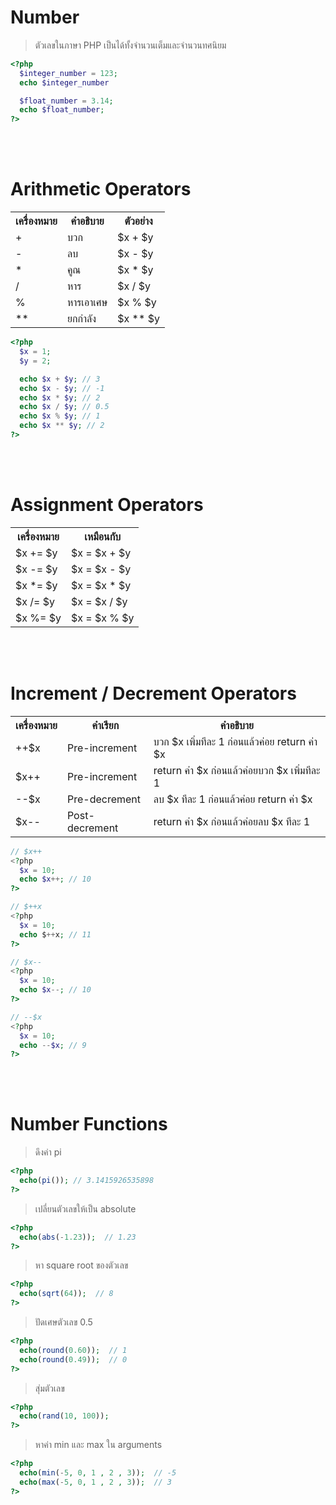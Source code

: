 # Number

> ตัวเลขในภาษา PHP เป็นได้ทั้งจำนวนเต็มและจำนวนทศนิยม

```php
<?php
  $integer_number = 123;
  echo $integer_number

  $float_number = 3.14;
  echo $float_number;
?>
```

<br><br>

# Arithmetic Operators

<table style="width:100%">
  <tbody>
    <tr>
      <th>เครื่องหมาย</th>
      <th>คำอธิบาย</th>
      <th>ตัวอย่าง</th>
    </tr>
    <tr>
      <td>+</td>
      <td>บวก</td>
      <td>$x + $y</td>
    </tr>
    <tr>
      <td>-</td>
      <td>ลบ</td>
      <td>$x - $y</td>
    </tr>
    <tr>
      <td>*</td>
      <td>คูณ</td>
      <td>$x * $y</td>
    </tr>
    <tr>
      <td>/</td>
      <td>หาร</td>
      <td>$x / $y</td>
    </tr>
    <tr>
      <td>%</td>
      <td>หารเอาเศษ</td>
      <td>$x % $y</td>
    <tr>
      <td>**</td>
      <td>ยกกำลัง</td>
      <td>$x ** $y</td>
    </tr>
  </tbody>
</table>

```php
<?php
  $x = 1;
  $y = 2;

  echo $x + $y; // 3
  echo $x - $y; // -1
  echo $x * $y; // 2
  echo $x / $y; // 0.5
  echo $x % $y; // 1
  echo $x ** $y; // 2
?>
```

<br><br>

# Assignment Operators

<table style="width:100%">
  <tbody>
    <tr>
      <th>เครื่องหมาย</th>
      <th>เหมือนกับ</th>
    </tr>
    <tr>
      <td>$x += $y</td>
      <td>$x = $x + $y</td>
    </tr>
    <tr>
      <td>$x -= $y</td>
      <td>$x = $x - $y</td>
    </tr>
    <tr>
      <td>$x *= $y</td>
      <td>$x = $x * $y</td>
    </tr>
    <tr>
      <td>$x /= $y</td>
      <td>$x = $x / $y</td>
    </tr>
    <tr>
      <td>$x %= $y</td>
      <td>$x = $x % $y</td>
    </tr>
  </tbody>
</table>

<br><br>

# Increment / Decrement Operators

<table style="width:100%">
  <tbody>
    <tr>
      <th>เครื่องหมาย</th>
      <th>คำเรียก</th>
      <th>คำอธิบาย</th>
    </tr>
    <tr>
      <td>++$x</td>
      <td>Pre-increment</td>
      <td> บวก $x เพิ่มทีละ 1 ก่อนแล้วค่อย return ค่า $x</td>
    </tr>
    <tr>
      <td>$x++</td>
      <td>Pre-increment</td>
      <td> return ค่า  $x ก่อนแล้วค่อยบวก $x เพิ่มทีละ 1</td>
    </tr>
    <tr>
      <td>--$x</td>
      <td>Pre-decrement</td>
       <td> ลบ $x ทีละ 1 ก่อนแล้วค่อย return ค่า $x</td>
    </tr>
    <tr>
      <td>$x--</td>
      <td>Post-decrement</td>
      <td> return ค่า  $x ก่อนแล้วค่อยลบ $x ทีละ 1</td>
    </tr>
  </tbody>
</table>

```php
// $x++
<?php
  $x = 10;
  echo $x++; // 10
?>
```

```php
// $++x
<?php
  $x = 10;
  echo $++x; // 11
?>
```

```php
// $x--
<?php
  $x = 10;
  echo $x--; // 10
?>
```

```php
// --$x
<?php
  $x = 10;
  echo --$x; // 9
?>
```

<br><br>

# Number Functions

> ดึงค่า pi

```php
<?php
  echo(pi()); // 3.1415926535898
?>
```

> เปลี่ยนตัวเลขให้เป็น absolute

```php
<?php
  echo(abs(-1.23));  // 1.23
?>
```

> หา square root ของตัวเลข

```php
<?php
  echo(sqrt(64));  // 8
?>
```

> ปัดเศษตัวเลข 0.5

```php
<?php
  echo(round(0.60));  // 1
  echo(round(0.49));  // 0
?>
```

> สุ่มตัวเลข

```php
<?php
  echo(rand(10, 100));
?>
```

> หาค่า min และ max ใน arguments

```php
<?php
  echo(min(-5, 0, 1 , 2 , 3));  // -5
  echo(max(-5, 0, 1 , 2 , 3));  // 3
?>
```
